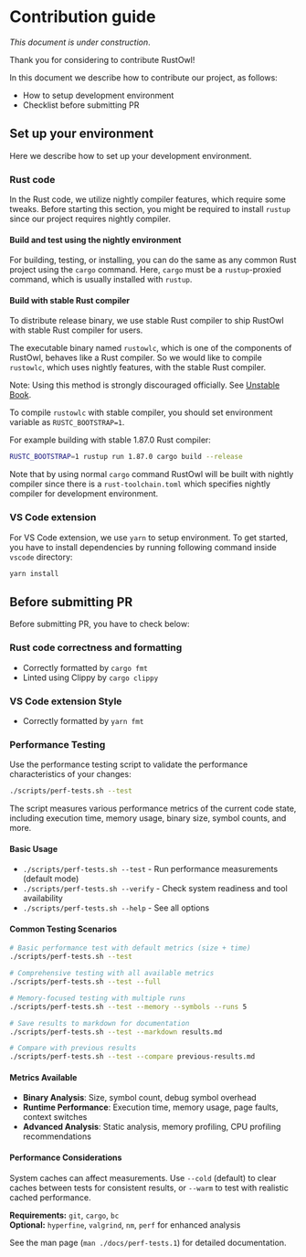 # Contribution guide

_This document is under construction_.

Thank you for considering to contribute RustOwl!

In this document we describe how to contribute our project, as follows:

- How to setup development environment
- Checklist before submitting PR

## Set up your environment

Here we describe how to set up your development environment.

### Rust code

In the Rust code, we utilize nightly compiler features, which require some tweaks.
Before starting this section, you might be required to install `rustup` since our project requires nightly compiler.

#### Build and test using the nightly environment

For building, testing, or installing, you can do the same as any common Rust project using the `cargo` command.
Here, `cargo` must be a `rustup`-proxied command, which is usually installed with `rustup`.

#### Build with stable Rust compiler

To distribute release binary, we use stable Rust compiler to ship RustOwl with stable Rust compiler for users.

The executable binary named `rustowlc`, which is one of the components of RustOwl, behaves like a Rust compiler.
So we would like to compile `rustowlc`, which uses nightly features, with the stable Rust compiler.

Note: Using this method is strongly discouraged officially. See [Unstable Book](doc.rust-lang.org/nightly/unstable-book/compiler-flags/rustc-bootstrap.html).

To compile `rustowlc` with stable compiler, you should set environment variable as `RUSTC_BOOTSTRAP=1`.

For example building with stable 1.87.0 Rust compiler:

```bash
RUSTC_BOOTSTRAP=1 rustup run 1.87.0 cargo build --release
```

Note that by using normal `cargo` command RustOwl will be built with nightly compiler since there is a `rust-toolchain.toml` which specifies nightly compiler for development environment.

### VS Code extension

For VS Code extension, we use `yarn` to setup environment.
To get started, you have to install dependencies by running following command inside `vscode` directory:

```bash
yarn install
```

## Before submitting PR

Before submitting PR, you have to check below:

### Rust code correctness and formatting

- Correctly formatted by `cargo fmt`
- Linted using Clippy by `cargo clippy`

### VS Code extension Style

- Correctly formatted by `yarn fmt`

### Performance Testing

Use the performance testing script to validate the performance characteristics of your changes:

```bash
./scripts/perf-tests.sh --test
```

The script measures various performance metrics of the current code state, including execution time, memory usage, binary size, symbol counts, and more.

#### Basic Usage

- `./scripts/perf-tests.sh --test` - Run performance measurements (default mode)
- `./scripts/perf-tests.sh --verify` - Check system readiness and tool availability
- `./scripts/perf-tests.sh --help` - See all options

#### Common Testing Scenarios

```bash
# Basic performance test with default metrics (size + time)
./scripts/perf-tests.sh --test

# Comprehensive testing with all available metrics
./scripts/perf-tests.sh --test --full

# Memory-focused testing with multiple runs
./scripts/perf-tests.sh --test --memory --symbols --runs 5

# Save results to markdown for documentation
./scripts/perf-tests.sh --test --markdown results.md

# Compare with previous results
./scripts/perf-tests.sh --test --compare previous-results.md
```

#### Metrics Available

- **Binary Analysis**: Size, symbol count, debug symbol overhead
- **Runtime Performance**: Execution time, memory usage, page faults, context switches
- **Advanced Analysis**: Static analysis, memory profiling, CPU profiling recommendations

#### Performance Considerations

System caches can affect measurements. Use `--cold` (default) to clear caches between tests for consistent results, or `--warm` to test with realistic cached performance.

**Requirements:** `git`, `cargo`, `bc`  
**Optional:** `hyperfine`, `valgrind`, `nm`, `perf` for enhanced analysis

See the man page (`man ./docs/perf-tests.1`) for detailed documentation.
